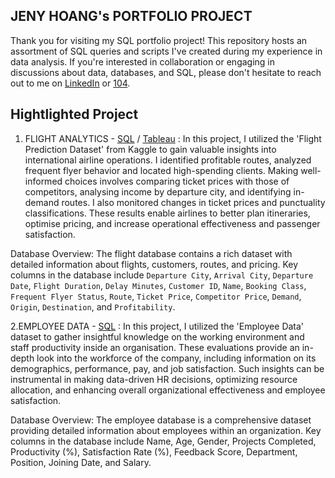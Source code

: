 ## JENY HOANG's PORTFOLIO PROJECT

Thank you for visiting my SQL portfolio project! This repository hosts an assortment of SQL queries and scripts I've created during my experience in data analysis. If you're interested in collaboration or engaging in discussions about data, databases, and SQL, please don't hesitate to reach out to me on [LinkedIn](https://www.linkedin.com/in/jeny-hoang-0502) or [104](https://pda.104.com.tw/profile/share/eTfyz2jVdYUFUyzNBjNQvG4UZ2QK874c).

## Hightlighted Project
1. FLIGHT ANALYTICS - [SQL](https://github.com/HoangJeny/SQL-Portfolio-Project/blob/main/FLIGHT%20ANALYTICS) / [Tableau](https://public.tableau.com/app/profile/hoang.jeny/viz/FlightsDashboard_16958376526070/Dashboard1?publish=yes) : In this project, I utilized the 'Flight Prediction Dataset' from Kaggle to gain valuable insights into international airline operations. I identified profitable routes, analyzed frequent flyer behavior and located high-spending clients. Making well-informed choices involves comparing ticket prices with those of competitors, analysing income by departure city, and identifying in-demand routes. I also monitored changes in ticket prices and punctuality classifications. These results enable airlines to better plan itineraries, optimise pricing, and increase operational effectiveness and passenger satisfaction.

Database Overview:
The flight database contains a rich dataset with detailed information about flights, customers, routes, and pricing. Key columns in the database include `Departure City`, `Arrival City`, `Departure Date`, `Flight Duration`, `Delay Minutes`, `Customer ID`, `Name`, `Booking Class`, `Frequent Flyer Status`, `Route`, `Ticket Price`, `Competitor Price`, `Demand`, `Origin`, `Destination`, and `Profitability`.


2.EMPLOYEE DATA - [SQL](https://github.com/HoangJeny/SQL-Portfolio-Project/blob/main/EMPLOYEE%20DATA) : In this project, I utilized the 'Employee Data' dataset to gather insightful knowledge on the working environment and staff productivity inside an organisation. These evaluations provide an in-depth look into the workforce of the company, including information on its demographics, performance, pay, and job satisfaction. Such insights can be instrumental in making data-driven HR decisions, optimizing resource allocation, and enhancing overall organizational effectiveness and employee satisfaction.

Database Overview:
The employee database is a comprehensive dataset providing detailed information about employees within an organization. Key columns in the database include Name, Age, Gender, Projects Completed, Productivity (%), Satisfaction Rate (%), Feedback Score, Department, Position, Joining Date, and Salary. 
